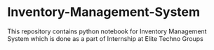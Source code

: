 # Inventory-Management-System
This repository contains python notebook for Inventory Management System which is done as a part of Internship at Elite Techno Groups
